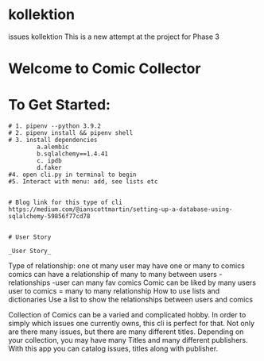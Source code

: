 # kollektion

issues kollektion
This is a new attempt at the project for Phase 3

# Welcome to Comic Collector

# To Get Started:

    # 1. pipenv --python 3.9.2
    # 2. pipenv install && pipenv shell
    # 3. install dependencies
            a.alembic
            b.sqlalchemy==1.4.41
            c. ipdb
            d.faker
    #4. open cli.py in terminal to begin
    #5. Interact with menu: add, see lists etc


    # Blog link for this type of cli
    https://medium.com/@ianscottmartin/setting-up-a-database-using-sqlalchemy-59856f77cd78


    # User Story

    _User Story_

Type of relationship: one ot many user may have one or many to comics
comics can have a relationship of many to many between users
-relationships
-user can many fav comics
Comic can be liked by many users
user to comics = many to many relationship
How to use lists and dictionaries
Use a list to show the relationships between users and comics

Collection of Comics can be a varied and complicated hobby. In order to simply which issues one currently owns, this cli is perfect for that.
Not only are there many issues, but there are many different titles. Depending on your collection, you may have many Titles and many different publishers. With this app you can catalog issues, titles along with publisher.
